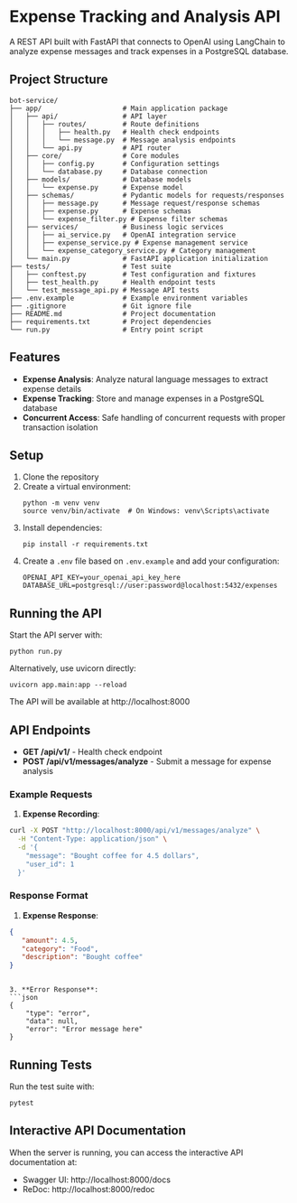 # Expense Tracking and Analysis API

A REST API built with FastAPI that connects to OpenAI using LangChain to analyze expense messages and track expenses in a PostgreSQL database.

## Project Structure

```
bot-service/
├── app/                    # Main application package
│   ├── api/                # API layer
│   │   ├── routes/         # Route definitions
│   │   │   ├── health.py   # Health check endpoints
│   │   │   └── message.py  # Message analysis endpoints
│   │   └── api.py          # API router 
│   ├── core/               # Core modules
│   │   ├── config.py       # Configuration settings
│   │   └── database.py     # Database connection
│   ├── models/             # Database models
│   │   └── expense.py      # Expense model
│   ├── schemas/            # Pydantic models for requests/responses
│   │   ├── message.py      # Message request/response schemas
│   │   ├── expense.py      # Expense schemas
│   │   └── expense_filter.py # Expense filter schemas
│   ├── services/           # Business logic services
│   │   ├── ai_service.py   # OpenAI integration service
│   │   ├── expense_service.py # Expense management service
│   │   └── expense_category_service.py # Category management
│   └── main.py             # FastAPI application initialization
├── tests/                  # Test suite
│   ├── conftest.py         # Test configuration and fixtures
│   ├── test_health.py      # Health endpoint tests
│   └── test_message_api.py # Message API tests
├── .env.example            # Example environment variables
├── .gitignore              # Git ignore file
├── README.md               # Project documentation
├── requirements.txt        # Project dependencies
└── run.py                  # Entry point script
```

## Features

- **Expense Analysis**: Analyze natural language messages to extract expense details
- **Expense Tracking**: Store and manage expenses in a PostgreSQL database
- **Concurrent Access**: Safe handling of concurrent requests with proper transaction isolation

## Setup

1. Clone the repository
2. Create a virtual environment:
   ```
   python -m venv venv
   source venv/bin/activate  # On Windows: venv\Scripts\activate
   ```
3. Install dependencies:
   ```
   pip install -r requirements.txt
   ```
4. Create a `.env` file based on `.env.example` and add your configuration:
   ```
   OPENAI_API_KEY=your_openai_api_key_here
   DATABASE_URL=postgresql://user:password@localhost:5432/expenses
   ```

## Running the API

Start the API server with:

```
python run.py
```

Alternatively, use uvicorn directly:

```
uvicorn app.main:app --reload
```

The API will be available at http://localhost:8000

## API Endpoints

- **GET /api/v1/** - Health check endpoint
- **POST /api/v1/messages/analyze** - Submit a message for expense analysis

### Example Requests

1. **Expense Recording**:
```bash
curl -X POST "http://localhost:8000/api/v1/messages/analyze" \
  -H "Content-Type: application/json" \
  -d '{
    "message": "Bought coffee for 4.5 dollars",
    "user_id": 1
  }'
```


### Response Format

1. **Expense Response**:
```json
{
   "amount": 4.5,
   "category": "Food",
   "description": "Bought coffee"
}
```
```

3. **Error Response**:
```json
{
    "type": "error",
    "data": null,
    "error": "Error message here"
}
```

## Running Tests

Run the test suite with:

```
pytest
```

## Interactive API Documentation

When the server is running, you can access the interactive API documentation at:

- Swagger UI: http://localhost:8000/docs
- ReDoc: http://localhost:8000/redoc 